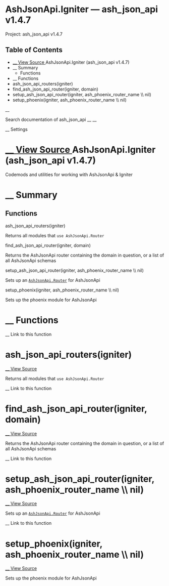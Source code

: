 # AshJsonApi.Igniter — ash_json_api v1.4.7

Project: ash_json_api v1.4.7

## Table of Contents

- [ __ View Source ](external_link) AshJsonApi.Igniter (ash_json_api v1.4.7)
- __ Summary
  - Functions
- __ Functions
- ash_json_api_routers(igniter)
- find_ash_json_api_router(igniter, domain)
- setup_ash_json_api_router(igniter, ash_phoenix_router_name \\\ nil)
- setup_phoenix(igniter, ash_phoenix_router_name \\\ nil)

__

Search documentation of ash_json_api __ __

__ Settings

#  [ __ View Source ](external_link) AshJsonApi.Igniter (ash_json_api v1.4.7)

Codemods and utilities for working with AshJsonApi & Igniter

#  __ Summary

##  Functions

ash_json_api_routers(igniter)

Returns all modules that `use AshJsonApi.Router`

find_ash_json_api_router(igniter, domain)

Returns the AshJsonApi router containing the domain in question, or a list of all AshJsonApi schemas

setup_ash_json_api_router(igniter, ash_phoenix_router_name \\\ nil)

Sets up an [`AshJsonApi.Router`](external_link) for AshJsonApi

setup_phoenix(igniter, ash_phoenix_router_name \\\ nil)

Sets up the phoenix module for AshJsonApi

#  __ Functions

__ Link to this function

# ash_json_api_routers(igniter)

[ __ View Source ](external_link)

Returns all modules that `use AshJsonApi.Router`

__ Link to this function

# find_ash_json_api_router(igniter, domain)

[ __ View Source ](external_link)

Returns the AshJsonApi router containing the domain in question, or a list of all AshJsonApi schemas

__ Link to this function

# setup_ash_json_api_router(igniter, ash_phoenix_router_name \\\ nil)

[ __ View Source ](external_link)

Sets up an [`AshJsonApi.Router`](external_link) for AshJsonApi

__ Link to this function

# setup_phoenix(igniter, ash_phoenix_router_name \\\ nil)

[ __ View Source ](external_link)

Sets up the phoenix module for AshJsonApi

